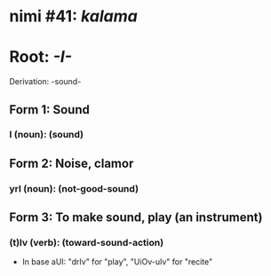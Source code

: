 # nimi #41: *kalama*
# Root: *-I-*
Derivation: -sound-

## Form 1: Sound
### I (noun): (sound)

## Form 2: Noise, clamor
### yrI (noun): (not-good-sound)

## Form 3: To make sound, play (an instrument)
### (t)Iv (verb): (toward-sound-action)
* In base aUI: "drIv" for "play", "UiOv-uIv" for "recite"

